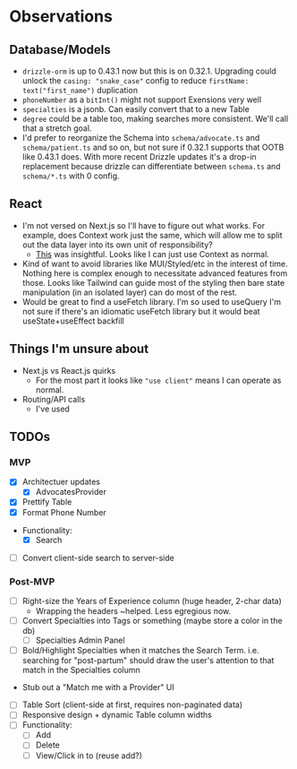 # Observations

## Database/Models

- `drizzle-orm` is up to 0.43.1 now but this is on 0.32.1. Upgrading could unlock the `casing: "snake_case"` config to reduce `firstName: text("first_name")` duplication
- `phoneNumber` as a `bitInt()` might not support Exensions very well
- `specialties` is a jsonb. Can easily convert that to a new Table
- `degree` could be a table too, making searches more consistent. We'll call that a stretch goal.
- I'd prefer to reorganize the Schema into `schema/advocate.ts` and `schema/patient.ts` and so on, but not sure if 0.32.1 supports that OOTB like 0.43.1 does. With more recent Drizzle updates it's a drop-in replacement because drizzle can differentiate between `schema.ts` and `schema/*.ts` with 0 config.

## React

- I'm not versed on Next.js so I'll have to figure out what works. For example, does Context work just the same, which will allow me to split out the data layer into its own unit of responsibility?
  - [This](https://nextjs.org/docs/app/getting-started/server-and-client-components#interleaving-server-and-client-components) was insightful. Looks like I can just use Context as normal.
- Kind of want to avoid libraries like MUI/Styled/etc in the interest of time. Nothing here is complex enough to necessitate advanced features from those. Looks like Tailwind can guide most of the styling then bare state manipulation (in an isolated layer) can do most of the rest.
- Would be great to find a useFetch library. I'm so used to useQuery I'm not sure if there's an idiomatic useFetch library but it would beat useState+useEffect backfill

## Things I'm unsure about

- Next.js vs React.js quirks
  - For the most part it looks like `"use client"` means I can operate as normal.
- Routing/API calls
  - I've used

## TODOs

### MVP

- [x] Architectuer updates
  - [x] AdvocatesProvider
- [x] Prettify Table
- [x] Format Phone Number
- Functionality:
  - [x] Search
- [ ] Convert client-side search to server-side

### Post-MVP

- [ ] Right-size the Years of Experience column (huge header, 2-char data)
  - Wrapping the headers ~helped. Less egregious now.
- [ ] Convert Specialties into Tags or something (maybe store a color in the db)
  - [ ] Specialties Admin Panel
- [ ] Bold/Highlight Specialties when it matches the Search Term. i.e. searching for "post-partum" should draw the user's attention to that match in the Specialties column
- Stub out a "Match me with a Provider" UI
- [ ] Table Sort (client-side at first, requires non-paginated data)
- [ ] Responsive design + dynamic Table column widths
- [ ] Functionality:
  - [ ] Add
  - [ ] Delete
  - [ ] View/Click in to (reuse add?)
